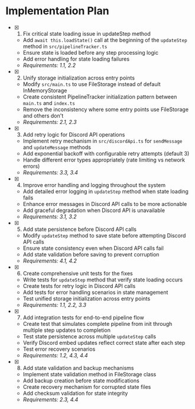 # Implementation Plan

- [x] 1. Fix critical state loading issue in updateStep method
  - Add `await this.loadState()` call at the beginning of the `updateStep` method in `src/pipelineTracker.ts`
  - Ensure state is loaded before any step processing logic
  - Add error handling for state loading failures
  - _Requirements: 1.1, 2.2_

- [x] 2. Unify storage initialization across entry points
  - Modify `src/main.ts` to use FileStorage instead of default InMemoryStorage
  - Create consistent PipelineTracker initialization pattern between `main.ts` and `index.ts`
  - Remove the inconsistency where some entry points use FileStorage and others don't
  - _Requirements: 2.1, 2.3_

- [x] 3. Add retry logic for Discord API operations
  - Implement retry mechanism in `src/discordApi.ts` for `sendMessage` and `updateMessage` methods
  - Add exponential backoff with configurable retry attempts (default 3)
  - Handle different error types appropriately (rate limiting vs network errors)
  - _Requirements: 3.3, 3.4_

- [x] 4. Improve error handling and logging throughout the system
  - Add detailed error logging in `updateStep` method when state loading fails
  - Enhance error messages in Discord API calls to be more actionable
  - Add graceful degradation when Discord API is unavailable
  - _Requirements: 3.1, 3.2_

- [x] 5. Add state persistence before Discord API calls
  - Modify `updateStep` method to save state before attempting Discord API calls
  - Ensure state consistency even when Discord API calls fail
  - Add state validation before saving to prevent corruption
  - _Requirements: 4.1, 4.2_

- [x] 6. Create comprehensive unit tests for the fixes
  - Write tests for `updateStep` method that verify state loading occurs
  - Create tests for retry logic in Discord API calls
  - Add tests for error handling scenarios in state management
  - Test unified storage initialization across entry points
  - _Requirements: 1.1, 2.2, 3.3_

- [x] 7. Add integration tests for end-to-end pipeline flow
  - Create test that simulates complete pipeline from init through multiple step updates to completion
  - Test state persistence across multiple `updateStep` calls
  - Verify Discord embed updates reflect correct state after each step
  - Test error recovery scenarios
  - _Requirements: 1.2, 4.3, 4.4_

- [x] 8. Add state validation and backup mechanisms
  - Implement state validation method in FileStorage class
  - Add backup creation before state modifications
  - Create recovery mechanism for corrupted state files
  - Add checksum validation for state integrity
  - _Requirements: 2.3, 4.4_